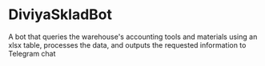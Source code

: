 # DiviyaSkladBot

A bot that queries the warehouse's accounting tools and materials using an xlsx table, processes the data, and outputs the requested information to Telegram chat
